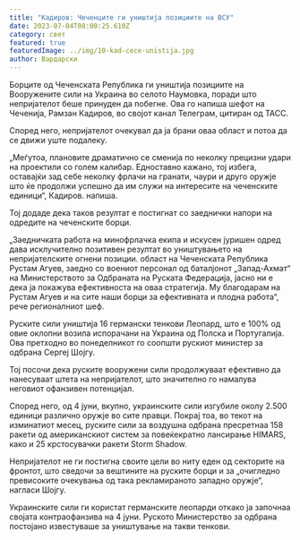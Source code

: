 ```yaml
---
title: "Кадиров: Чеченците ги уништија позициите на ВСУ"
date: 2023-07-04T08:00:25.610Z
category: свет
featured: true
featuredImage: ../img/10-kad-cece-unistija.jpg
author: Вардарски
---
```

Борците од Чеченската Република ги уништија позициите на Вооружените сили на Украина во селото Наумовка, поради што непријателот беше принуден да побегне. Ова го напиша шефот на Чеченија, Рамзан Кадиров, во својот канал Телеграм, цитиран од ТАСС.

Според него, непријателот очекувал да ја брани оваа област и потоа да се движи уште подалеку.

„Меѓутоа, плановите драматично се сменија по неколку прецизни удари на проектили со голем калибар. Едноставно кажано, тој избега, оставајќи зад себе неколку фрлачи на гранати, чаури и друго оружје што ќе продолжи успешно да им служи на интересите на чеченските единици“, Кадиров. напиша.

Тој додаде дека таков резултат е постигнат со заеднички напори на одредите на чеченските борци.

„Заедничката работа на минофрлачка екипа и искусен јуришен одред дава исклучително позитивен резултат во уништувањето на непријателските огнени позиции. област на Чеченската Република Рустам Агуев, заедно со воениот персонал од баталјонот „Запад-Ахмат“ на Министерството за Одбраната на Руската Федерација, јасно ни е дека ја покажува ефективноста на оваа стратегија. Му благодарам на Рустам Агуев и на сите наши борци за ефективната и плодна работа“, рече регионалниот шеф.

Руските сили уништија 16 германски тенкови Леопард, што е 100% од овие оклопни возила испорачани на Украина од Полска и Португалија. Ова претходно во понеделникот го соопшти рускиот министер за одбрана Сергеј Шојгу.

Тој посочи дека руските вооружени сили продолжуваат ефективно да нанесуваат штета на непријателот, што значително го намалува неговиот офанзивен потенцијал.

Според него, од 4 јуни, вкупно, украинските сили изгубиле околу 2.500 единици различно оружје во сите правци. Покрај тоа, во текот на изминатиот месец, руските сили за воздушна одбрана пресретнаа 158 ракети од американскиот систем за повеќекратно лансирање HIMARS, како и 25 крстосувачки ракети Storm Shadow.

Непријателот не ги постигна своите цели во ниту еден од секторите на фронтот, што сведочи за вештините на руските борци и за „очигледно превисоките очекувања од така рекламираното западно оружје“, нагласи Шојгу.

Украинските сили ги користат германските леопарди откако ја започнаа својата контраофанзива на 4 јуни. Руското Министерство за одбрана постојано известуваше за уништување на такви тенкови.